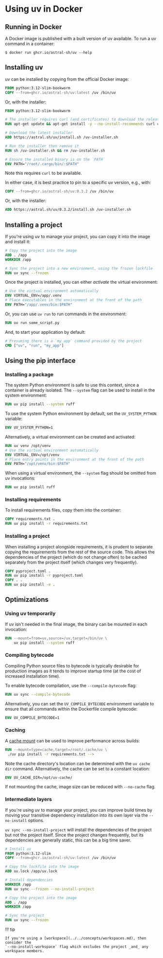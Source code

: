 # Using uv in Docker

## Running in Docker

A Docker image is published with a built version of uv available. To run a uv command in a
container:

```console
$ docker run ghcr.io/astral-sh/uv --help
```

## Installing uv

uv can be installed by copying from the official Docker image:

```dockerfile title="Dockerfile"
FROM python:3.12-slim-bookworm
COPY --from=ghcr.io/astral-sh/uv:latest /uv /bin/uv
```

Or, with the installer:

```dockerfile title="Dockerfile"
FROM python:3.12-slim-bookworm

# The installer requires curl (and certificates) to download the release archive
RUN apt-get update && apt-get install -y --no-install-recommends curl ca-certificates

# Download the latest installer
ADD https://astral.sh/uv/install.sh /uv-installer.sh

# Run the installer then remove it
RUN sh /uv-installer.sh && rm /uv-installer.sh

# Ensure the installed binary is on the `PATH`
ENV PATH="/root/.cargo/bin/:$PATH"
```

Note this requires `curl` to be available.

In either case, it is best practice to pin to a specific uv version, e.g., with:

```dockerfile
COPY --from=ghcr.io/astral-sh/uv:0.3.2 /uv /bin/uv
```

Or, with the installer:

```dockerfile
ADD https://astral.sh/uv/0.3.2/install.sh /uv-installer.sh
```

## Installing a project

If you're using uv to manage your project, you can copy it into the image and install it:

```dockerfile title="Dockerfile"
# Copy the project into the image
ADD . /app
WORKDIR /app

# Sync the project into a new environment, using the frozen lockfile
RUN uv sync --frozen
```

Once the project is installed, you can either _activate_ the virtual environment:

```dockerfile title="Dockerfile"
# Use the virtual environment automatically
ENV VIRTUAL_ENV=/app/.venv
# Place executables in the environment at the front of the path
ENV PATH="/app/.venv/bin:$PATH"
```

Or, you can use `uv run` to run commands in the environment:

```dockerfile title="Dockerfile"
RUN uv run some_script.py
```

And, to start your application by default:

```dockerfile title="Dockerfile"
# Presuming there is a `my_app` command provided by the project
CMD ["uv", "run", "my_app"]
```

## Using the pip interface

### Installing a package

The system Python environment is safe to use this context, since a container is already isolated.
The `--system` flag can be used to install in the system environment:

```dockerfile title="Dockerfile"
RUN uv pip install --system ruff
```

To use the system Python environment by default, set the `UV_SYSTEM_PYTHON` variable:

```dockerfile title="Dockerfile"
ENV UV_SYSTEM_PYTHON=1
```

Alternatively, a virtual environment can be created and activated:

```dockerfile title="Dockerfile"
RUN uv venv /opt/venv
# Use the virtual environment automatically
ENV VIRTUAL_ENV=/opt/venv
# Place entry points in the environment at the front of the path
ENV PATH="/opt/venv/bin:$PATH"
```

When using a virtual environment, the `--system` flag should be omitted from uv invocations:

```dockerfile title="Dockerfile"
RUN uv pip install ruff
```

### Installing requirements

To install requirements files, copy them into the container:

```dockerfile title="Dockerfile"
COPY requirements.txt .
RUN uv pip install -r requirements.txt
```

### Installing a project

When installing a project alongside requirements, it is prudent to separate copying the requirements
from the rest of the source code. This allows the dependencies of the project (which do not change
often) to be cached separately from the project itself (which changes very frequently).

```dockerfile title="Dockerfile"
COPY pyproject.toml .
RUN uv pip install -r pyproject.toml
COPY . .
RUN uv pip install -e .
```

## Optimizations

### Using uv temporarily

If uv isn't needed in the final image, the binary can be mounted in each invocation:

```dockerfile title="Dockerfile"
RUN --mount=from=uv,source=/uv,target=/bin/uv \
    uv pip install --system ruff
```

### Compiling bytecode

Compiling Python source files to bytecode is typically desirable for production images as it tends
to improve startup time (at the cost of increased installation time).

To enable bytecode compilation, use the `--compile-bytecode` flag:

```dockerfile title="Dockerfile"
RUN uv sync --compile-bytecode
```

Alternatively, you can set the `UV_COMPILE_BYTECODE` environment variable to ensure that all
commands within the Dockerfile compile bytecode:

```dockerfile title="Dockerfile"
ENV UV_COMPILE_BYTECODE=1
```

### Caching

A [cache mount](https://docs.docker.com/build/guide/mounts/#add-a-cache-mount) can be used to
improve performance across builds:

```dockerfile title="Dockerfile"
RUN --mount=type=cache,target=/root/.cache/uv \
 ./uv pip install -r requirements.txt -->
```

Note the cache directory's location can be determined with the `uv cache dir` command.
Alternatively, the cache can be set to a constant location:

```dockerfile title="Dockerfile"
ENV UV_CACHE_DIR=/opt/uv-cache/
```

If not mounting the cache, image size can be reduced with `--no-cache` flag.

### Intermediate layers

If you're using uv to manage your project, you can improve build times by moving your transitive
dependency installation into its own layer via the `--no-install` options.

`uv sync --no-install-project` will install the dependencies of the project but not the project
itself. Since the project changes frequently, but its dependencies are generally static, this can be
a big time saver.

```dockerfile title="Dockerfile"
# Install uv
FROM python:3.12-slim
COPY --from=ghcr.io/astral-sh/uv:latest /uv /bin/uv

# Copy the lockfile into the image
ADD uv.lock /app/uv.lock

# Install dependencies
WORKDIR /app
RUN uv sync --frozen --no-install-project

# Copy the project into the image
ADD . /app
WORKDIR /app

# Sync the project
RUN uv sync --frozen
```

!!! tip

    If you're using a [workspace](../../concepts/workspaces.md), then consider the
    `--no-install-workspace` flag which excludes the project _and_ any workspace members.
